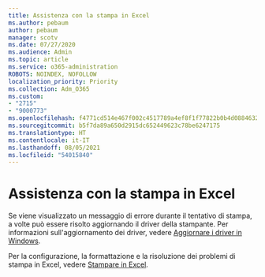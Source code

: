```yaml
---
title: Assistenza con la stampa in Excel
ms.author: pebaum
author: pebaum
manager: scotv
ms.date: 07/27/2020
ms.audience: Admin
ms.topic: article
ms.service: o365-administration
ROBOTS: NOINDEX, NOFOLLOW
localization_priority: Priority
ms.collection: Adm_O365
ms.custom:
- "2715"
- "9000773"
ms.openlocfilehash: f4771cd514e467f002c4517789a4ef8f1f77822b0b4d0884632cafb98b60e470
ms.sourcegitcommit: b5f7da89a650d2915dc652449623c78be6247175
ms.translationtype: HT
ms.contentlocale: it-IT
ms.lasthandoff: 08/05/2021
ms.locfileid: "54015840"
---
```

# <a name="help-with-printing-in-excel"></a>Assistenza con la stampa in Excel

Se viene visualizzato un messaggio di errore durante il tentativo di stampa, a volte può essere risolto aggiornando il driver della stampante. Per informazioni sull'aggiornamento dei driver, vedere [Aggiornare i driver in Windows](https://support.microsoft.com/help/4028443/windows-10-update-drivers).

Per la configurazione, la formattazione e la risoluzione dei problemi di stampa in Excel, vedere [Stampare in Excel](https://support.office.com/client/9785e791-de6f-48dd-9b0d-899d75c33d69).